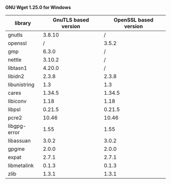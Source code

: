 **GNU Wget 1.25.0 for Windows**

| library       | GnuTLS based version | OpenSSL based version |
|---------------| ---------------------|-----------------------|
| gnutls        | 3.8.10               |   /                   |
| openssl       |   /                  | 3.5.2                 |
| gmp           | 6.3.0                |   /                   |
| nettle        | 3.10.2               |   /                   |
| libtasn1      | 4.20.0               |   /                   |
| libidn2       | 2.3.8                | 2.3.8                 |
| libunistring  | 1.3                  | 1.3                   |
| cares         | 1.34.5               | 1.34.5                |
| libiconv      | 1.18                 | 1.18                  |
| libpsl        | 0.21.5               | 0.21.5                |
| pcre2         | 10.46                | 10.46                 |
| libgpg-error  | 1.55                 | 1.55                  |
| libassuan     | 3.0.2                | 3.0.2                 |
| gpgme         | 2.0.0                | 2.0.0                 |
| expat         | 2.7.1                | 2.7.1                 |
| libmetalink   | 0.1.3                | 0.1.3                 |
| zlib          | 1.3.1                | 1.3.1                 |
